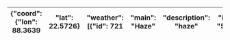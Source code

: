 | {"coord": {"lon": 88.3639   |  "lat": 22.5726}   |  "weather": [{"id": 721   |  "main": "Haze"   |  "description": "haze"   |  "icon": "50n"}]   |  "base": "stations"   |  "main": {"temp": 25.96   |  "feels_like": 25.96   |  "temp_min": 25.96   |  "temp_max": 25.96   |  "pressure": 1013   |  "humidity": 57   |  "sea_level": 1013   |  "grnd_level": 1013}   |  "visibility": 2600   |  "wind": {"speed": 0   |  "deg": 0}   |  "clouds": {"all": 1}   |  "dt": 1731598802   |  "sys": {"type": 1   |  "id": 9114   |  "country": "IN"   |  "sunrise": 1731543530   |  "sunset": 1731583401}   |  "timezone": 19800   |  "id": 1275004   |  "name": "Kolkata"   |  "cod": 200}   |
|-----------------------------|--------------------|---------------------------|-------------------|--------------------------|--------------------|-----------------------|---------------------------|------------------------|----------------------|----------------------|---------------------|-------------------|----------------------|------------------------|-----------------------|------------------------|--------------|-------------------------|---------------------|----------------------|---------------|--------------------|--------------------------|--------------------------|----------------------|------------------|----------------------|----------------|